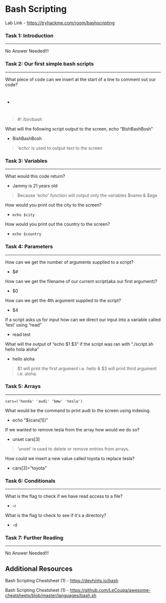 # Bash Scripting

Lab Link - <https://tryhackme.com/room/bashscripting>

### Task 1: Introduction
-------------------------------
No Answer Needed!!!

### Task 2: Our first simple bash scripts
-------------------------------
What piece of code can we insert at the start of a line to comment out our code?
- #
> #! /bin/bash

What will the following script output to the screen, echo “BishBashBosh”
- BishBashBosh
> 'echo' is used to output text to the screen

### Task 3: Variables
-------------------------------
What would this code return?
- Jammy is 21 years old
> Because 'echo' function will output only the variables $name & $age

How would you print out the city to the screen?
- `echo $city`

How would you print out the country to the screen?
- `echo $country`

### Task 4: Parameters
-------------------------------
How can we get the number of arguments supplied to a script?
- $#

How can we get the filename of our current script(aka our first argument)?
- $0

How can we get the 4th argument supplied to the script?
- $4

If a script asks us for input how can we direct our input into a variable called ‘test’ using “read”
- read test

What will the output of “echo $1 $3” if the script was ran with “./script.sh hello hola aloha”
- hello aloha
> $1 will print the first argument i.e. hello & $3 will print third argument i.e. aloha.

### Task 5: Arrays
-------------------------------
`cars=('honda' 'audi' 'bmw' 'tesla')`

What would be the command to print audi to the screen using indexing.
- echo "${cars[1]}"

If we wanted to remove tesla from the array how would we do so?
- unset cars[3]
> 'unset' is used to delete or remove entries from arrays.

How could we insert a new value called toyota to replace tesla?
- cars[3]="toyota"

### Task 6: Conditionals
-------------------------------
What is the flag to check if we have read access to a file?
- -r

What is the flag to check to see if it's a directory?
- -d

### Task 7: Further Reading
-------------------------------
No Answer Needed!!!

## Additional Resources
Bash Scripting Cheatsheet (1) - <https://devhints.io/bash>

Bash Scripting Cheatsheet (1) - <https://github.com/LeCoupa/awesome-cheatsheets/blob/master/languages/bash.sh>